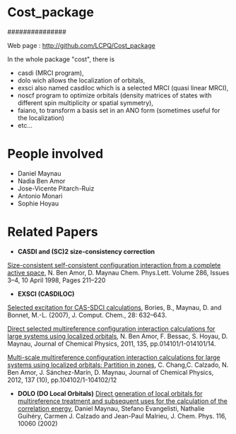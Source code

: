 # Cost_package
###############

Web page : http://github.com/LCPQ/Cost_package

In the whole package "cost", there is 
- casdi (MRCI program), 
- dolo wich allows the localization of orbitals,
- exsci also named casdiloc which is a selected MRCI (quasi linear MRCI),
- noscf program to optimize orbitals (density matrices of states with different spin multiplicity or spatial symmetry),
- faiano, to transform a basis set in an ANO form (sometimes useful for the localization)
- etc...

  
People involved
===============

* Daniel Maynau
* Nadia Ben Amor
* Jose-Vicente Pitarch-Ruiz
* Antonio Monari
* Sophie Hoyau

Related Papers
==============

- **CASDI and (SC)2 size-consistency correction**

[Size-consistent self-consistent configuration interaction from a complete active space](http://dx.doi.org/doi:10.1016/S0009-2614(98)00104-3),
N. Ben Amor, D. Maynau Chem. Phys.Lett. Volume 286, Issues 3–4, 10 April 1998, Pages 211–220


- **EXSCI (CASDILOC)** 

[Selected excitation for CAS-SDCI calculations](http://dx.doi.org/doi:10.1002/jcc.20588),
Bories, B., Maynau, D. and Bonnet, M.-L. (2007), J. Comput. Chem., 28: 632–643.


[Direct selected multireference configuration interaction calculations for large systems using localized orbitals](http://dx.doi.org/10.1063/1.3600351),
N. Ben Amor, F. Bessac, S. Hoyau, D. Maynau, Journal of Chemical Physics, 2011, 135, pp.014101/1-014101/14.

[Multi-scale multireference configuration interaction calculations for large systems using localized orbitals: Partition in zones](http://dx.doi.org/10.1063/1.4747535),
C. Chang,C. Calzado, N. Ben Amor, J. Sánchez-Marín, D. Maynau, Journal of Chemical Physics, 2012, 137 (10), pp.104102/1-104102/12

- **DOLO (DO Local Orbitals)**
[Direct generation of local orbitals for multireference treatment and subsequent uses for the calculation of the correlation energy](http://dx.doi.org/10.1063/1.1476312),
 Daniel Maynau, Stefano Evangelisti, Nathalie Guihéry, Carmen J. Calzado and Jean-Paul Malrieu, J. Chem. Phys. 116, 10060 (2002)

